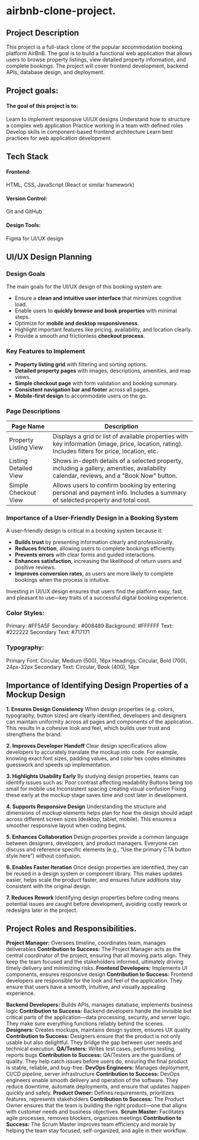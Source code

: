 # airbnb-clone-project.
## Project Description
This project is a full-stack clone of the popular accommodation booking platform AirBnB. The goal is to build a functional web application that allows users to browse property listings, view detailed property information, and complete bookings. The project will cover frontend development, backend APIs, database design, and deployment.

## Project goals:

#### The goal of this project is to:
Learn to implement responsive UI/UX designs
Understand how to structure a complex web application
Practice working in a team with defined roles
Develop skills in component-based frontend architecture
Learn best practices for web application development

## Tech Stack
#### Frontend: 
HTML, CSS, JavaScript (React or similar framework)
#### Version Control: 
Git and GitHub
#### Design Tools:
Figma for UI/UX design

## UI/UX Design Planning

### Design Goals
The main goals for the UI/UX design of this booking system are:
- Ensure a **clean and intuitive user interface** that minimizes cognitive load.
- Enable users to **quickly browse and book properties** with minimal steps.
- Optimize for **mobile and desktop responsiveness**.
- Highlight important features like pricing, availability, and location clearly.
- Provide a smooth and frictionless **checkout process**.

### Key Features to Implement
- **Property listing grid** with filtering and sorting options.
- **Detailed property pages** with images, descriptions, amenities, and map views.
- **Simple checkout page** with form validation and booking summary.
- **Consistent navigation bar and footer** across all pages.
- **Mobile-first design** to accommodate users on the go.

### Page Descriptions

| Page Name               | Description                                                                                                                                       |
|-------------------------|---------------------------------------------------------------------------------------------------------------------------------------------------|
| Property Listing View   | Displays a grid or list of available properties with key information (image, price, location, rating). Includes filters for price, location, etc. |
| Listing Detailed View   | Shows in-depth details of a selected property, including a gallery, amenities, availability calendar, reviews, and a "Book Now" button.            |
| Simple Checkout View    | Allows users to confirm booking by entering personal and payment info. Includes a summary of selected property and total cost.                     |

### Importance of a User-Friendly Design in a Booking System
A user-friendly design is critical in a booking system because it:
- **Builds trust** by presenting information clearly and professionally.
- **Reduces friction**, allowing users to complete bookings efficiently.
- **Prevents errors** with clear forms and guided interactions.
- **Enhances satisfaction**, increasing the likelihood of return users and positive reviews.
- **Improves conversion rates**, as users are more likely to complete bookings when the process is intuitive.

Investing in UI/UX design ensures that users find the platform easy, fast, and pleasant to use—key traits of a successful digital booking experience.

### Color Styles:
Primary: #FF5A5F
Secondary: #008489
Background: #FFFFFF
Text: #222222
Secondary Text: #717171
### Typography:
Primary Font: Circular, Medium (500), 16px
Headings: Circular, Bold (700), 24px-32px
Secondary Text: Circular, Book (400), 14px

## Importance of Identifying Design Properties of a Mockup Design
**1. Ensures Design Consistency**
When design properties (e.g. colors, typography, button sizes) are clearly identified, developers and designers can maintain uniformity across all pages and components of the application. This results in a cohesive look and feel, which builds user trust and strengthens the brand.

 **2. Improves Developer Handoff**
Clear design specifications allow developers to accurately translate the mockup into code. For example, knowing exact font sizes, padding values, and color hex codes eliminates guesswork and speeds up implementation.

 **3. Highlights Usability Early**
By studying design properties, teams can identify issues such as:
Poor contrast affecting readability
Buttons being too small for mobile use
Inconsistent spacing creating visual confusion
Fixing these early at the mockup stage saves time and cost later in development.

**4. Supports Responsive Design**
Understanding the structure and dimensions of mockup elements helps plan for how the design should adapt across different screen sizes (desktop, tablet, mobile). This ensures a smoother responsive layout when coding begins.

 **5. Enhances Collaboration**
Design properties provide a common language between designers, developers, and product managers. Everyone can discuss and reference specific elements (e.g., “Use the primary CTA button style here”) without confusion.

 **6. Enables Faster Iteration**
Once design properties are identified, they can be reused in a design system or component library. This makes updates easier, helps scale the product faster, and ensures future additions stay consistent with the original design.

 **7. Reduces Rework**
Identifying design properties before coding means potential issues are caught before development, avoiding costly rework or redesigns later in the project.

## Project Roles and Responsibilities.
**Project Manager:** Oversees timeline, coordinates team, manages deliverables
**Contribution to Success:**
The Project Manager acts as the central coordinator of the project, ensuring that all moving parts align. They keep the team focused and the stakeholders informed, ultimately driving timely delivery and minimizing risks.
**Frontend Developers:** Implements UI components, ensures responsive design
**Contribution to Success:**
Frontend developers are responsible for the look and feel of the application. They ensure that users have a smooth, intuitive, and visually appealing experience.


**Backend Developers:** Builds APIs, manages database, implements business logic
**Contribution to Success:**
Backend developers handle the invisible but critical parts of the application—data processing, security, and server logic. They make sure everything functions reliably behind the scenes.
**Designers:** Creates mockups, maintains design system, ensures UX quality
**Contribution to Success:**
Designers ensure that the product is not only usable but also delightful. They bridge the gap between user needs and technical execution.
**QA/Testers:** Writes test cases, performs testing, reports bugs
**Contribution to Success:**
QA/Testers are the guardians of quality. They help catch issues before users do, ensuring the final product is stable, reliable, and bug-free.
**DevOps Engineers:** Manages deployment, CI/CD pipeline, server infrastructure
**Contribution to Success:**
DevOps engineers enable smooth delivery and operation of the software. They reduce downtime, automate deployments, and ensure that updates happen quickly and safely.
**Product Owner:** Defines requirements, prioritizes features, represents stakeholders
**Contribution to Success:**
The Product Owner ensures that the team is building the right product—one that aligns with customer needs and business objectives.
**Scrum Master:** Facilitates agile processes, removes blockers, organizes meetings
**Contribution to Success:**
The Scrum Master improves team efficiency and morale by helping the team stay focused, self-organized, and agile in their workflow.
